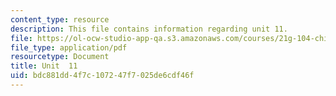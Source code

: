 ```yaml
---
content_type: resource
description: This file contains information regarding unit 11.
file: https://ol-ocw-studio-app-qa.s3.amazonaws.com/courses/21g-104-chinese-iv-regular-spring-2006/bdc881dd4f7c107247f7025de6cdf46f_MIT21G_104S06_unit11.pdf
file_type: application/pdf
resourcetype: Document
title: Unit  11
uid: bdc881dd-4f7c-1072-47f7-025de6cdf46f
---
```

